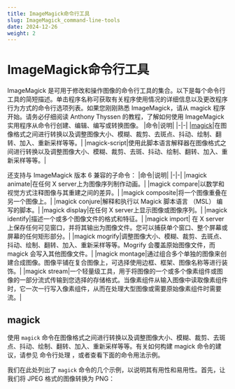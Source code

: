```yaml
---
title: ImageMagick命令行工具
slug: ImageMagick_command-line-tools
date: 2024-12-26
weight: 2
---
```

# ImageMagick命令行工具

ImageMagick 是可用于修改和操作图像的命令行工具的集合。以下是每个命令行工具的简短描述。单击程序名称可获取有关程序使用情况的详细信息以及更改程序行为方式的命令行选项列表。如果您刚刚熟悉 ImageMagick，请从 magick 程序开始。请务必仔细阅读 Anthony Thyssen 的教程，了解如何使用 ImageMagick 实用程序从命令行创建、编辑、编写或转换图像。
|命令|说明|
|-|-|
|[magick](#magick)|在图像格式之间进行转换以及调整图像大小、模糊、裁剪、去斑点、抖动、绘制、翻转、加入、重新采样等等。|
|magick-script|使用此脚本语言解释器在图像格式之间进行转换以及调整图像大小、模糊、裁剪、去斑、抖动、绘制、翻转、加入、重新采样等等。|

还支持与 ImageMagick 版本 6 兼容的子命令：
|命令|说明|
|-|-|
|magick animate|在任何 X server上为图像序列制作动画。|
|magick compare|以数学和视觉方式注释图像与其重建之间的差异。|
|magick composite|将一个图像重叠在另一个图像上。|
|magick conjure|解释和执行以 Magick 脚本语言 （MSL） 编写的脚本。|
|magick display|在任何 X server上显示图像或图像序列。|
|magick identify|描述一个或多个图像文件的格式和特征。|
|magick import|
在 X server上保存任何可见窗口，并将其输出为图像文件。您可以捕获单个窗口、整个屏幕或屏幕的任何矩形部分。|
|magick mogrify|调整图像大小、模糊、裁剪、去斑点、抖动、绘制、翻转、加入、重新采样等等。Mogrify 会覆盖原始图像文件，而 magick 会写入其他图像文件。|
|magick montage|通过组合多个单独的图像来创建合成图像。图像平铺在复合图像上，可选择使用边框、框架、图像名称等进行装饰。|
|magick stream|一个轻量级工具，用于将图像的一个或多个像素组件或图像的一部分流式传输到您选择的存储格式。当像素组件从输入图像中读取像素组件时，它一次一行写入像素组件，从而在处理大型图像或需要原始像素组件时需要流。|

## magick

使用 `magick` 命令在图像格式之间进行转换以及调整图像大小、模糊、裁剪、去斑点、抖动、绘制、翻转、加入、重新采样等等。有关如何构建 magick 命令的建议，请参见 命令行处理 ，或者查看下面的命令用法示例。

我们在此处列出了 `magick` 命令的几个示例，以说明其有用性和易用性。首先，让我们将 JPEG 格式的图像转换为 PNG：
